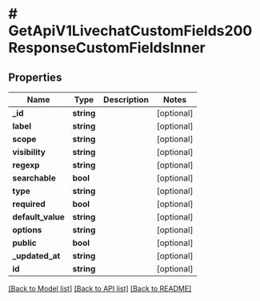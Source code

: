# # GetApiV1LivechatCustomFields200ResponseCustomFieldsInner

## Properties

Name | Type | Description | Notes
------------ | ------------- | ------------- | -------------
**_id** | **string** |  | [optional]
**label** | **string** |  | [optional]
**scope** | **string** |  | [optional]
**visibility** | **string** |  | [optional]
**regexp** | **string** |  | [optional]
**searchable** | **bool** |  | [optional]
**type** | **string** |  | [optional]
**required** | **bool** |  | [optional]
**default_value** | **string** |  | [optional]
**options** | **string** |  | [optional]
**public** | **bool** |  | [optional]
**_updated_at** | **string** |  | [optional]
**id** | **string** |  | [optional]

[[Back to Model list]](../../README.md#models) [[Back to API list]](../../README.md#endpoints) [[Back to README]](../../README.md)
